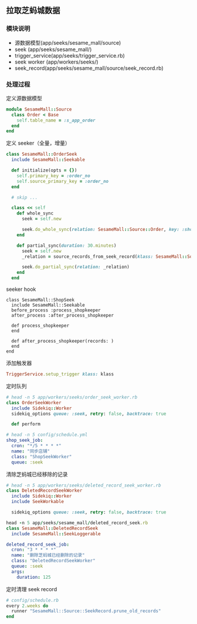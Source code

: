 ## 拉取芝蚂城数据

### 模块说明

- 源数据模型(app/seeks/sesame_mall/source)
- seek (app/seeks/sesame_mall/)
- trigger_service(app/seeks/trigger_service.rb)
- seek worker (app/workers/seeks/)
- seek_record(app/seeks/sesame_mall/source/seek_record.rb)

### 处理过程

定义源数据模型

```ruby
module SesameMall::Source
  class Order < Base
    self.table_name = :s_app_order
  end
end
```

定义 seeker（全量，增量）

```ruby
class SesameMall::OrderSeek
  include SesameMall::Seekable

  def initialize(opts = {})
    self.primary_key = :order_no
    self.source_primary_key = :order_no
  end

  # skip ...

  class << self
    def whole_sync
      seek = self.new

      seek.do_whole_sync(relation: SesameMall::Source::Order, key: :shop_id)
    end

    def partial_sync(duration: 30.minutes)
      seek = self.new
      _relation = source_records_from_seek_record(klass: SesameMall::Source::Order, duration: duration)

      seek.do_partial_sync(relation: _relation)
    end
  end
```

seeker hook

```shell
class SesameMall::ShopSeek
  include SesameMall::Seekable
  before_process :process_shopkeeper
  after_process :after_process_shopkeeper

  def process_shopkeeper
  end

  def after_process_shopkeeper(records: )
  end
end
```

添加触发器

```ruby
TriggerService.setup_trigger klass: klass
```

定时队列

```ruby
# head -n 5 app/workers/seeks/order_seek_worker.rb
class OrderSeekWorker
  include Sidekiq::Worker
  sidekiq_options queue: :seek, retry: false, backtrace: true

  def perform
```

```yaml
# head -n 5 config/schedule.yml
shop_seek_job:
  cron: "*/5 * * * *"
  name: "同步店铺"
  class: "ShopSeekWorker"
  queue: :seek
```

清除芝蚂城已经移除的记录

```ruby
# head -n 5 app/workers/seeks/deleted_record_seek_worker.rb
class DeletedRecordSeekWorker
  include Sidekiq::Worker
  include SeekWorkable

  sidekiq_options queue: :seek, retry: false, backtrace: true
```

```ruby
head -n 5 app/seeks/sesame_mall/deleted_record_seek.rb
class SesameMall::DeletedRecordSeek
  include SesameMall::SeekLoggerable
```

```yaml
deleted_record_seek_job:
  cron: "3 * * * *"
  name: "删除芝蚂城已经删除的记录"
  class: "DeletedRecordSeekWorker"
  queue: :seek
  args:
    duration: 125
```

定时清理 seek record

```ruby
# config/schedule.rb
every 2.weeks do
  runner "SesameMall::Source::SeekRecord.prune_old_records"
end
```